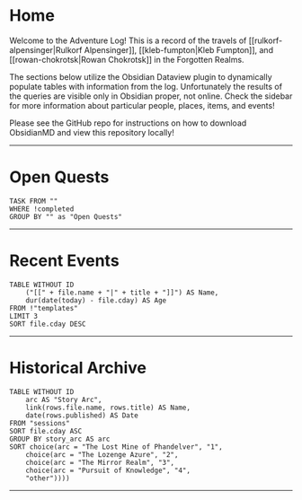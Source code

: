 # Home
Welcome to the Adventure Log! This is a record of the travels of [[rulkorf-alpensinger|Rulkorf Alpensinger]], [[kleb-fumpton|Kleb Fumpton]], and [[rowan-chokrotsk|Rowan Chokrotsk]] in the Forgotten Realms.

The sections below utilize the Obsidian Dataview plugin to dynamically populate tables with information from the log. Unfortunately the results of the queries are visible only in Obsidian proper, not online. Check the sidebar for more information about particular people, places, items, and events!

Please see the GitHub repo for instructions on how to download ObsidianMD and view this repository locally!

---
# Open Quests
```dataview
TASK FROM ""
WHERE !completed
GROUP BY "" as "Open Quests"
```
---
# Recent Events
```dataview
TABLE WITHOUT ID	
	("[[" + file.name + "|" + title + "]]") AS Name,
	dur(date(today) - file.cday) AS Age
FROM !"templates"
LIMIT 3
SORT file.cday DESC
```
---

# Historical Archive
```dataview
TABLE WITHOUT ID
	arc AS "Story Arc",
	link(rows.file.name, rows.title) AS Name,
	date(rows.published) AS Date
FROM "sessions"
SORT file.cday ASC
GROUP BY story_arc AS arc
SORT choice(arc = "The Lost Mine of Phandelver", "1",
	choice(arc = "The Lozenge Azure", "2",
	choice(arc = "The Mirror Realm", "3",
	choice(arc = "Pursuit of Knowledge", "4",
	"other"))))
```
---